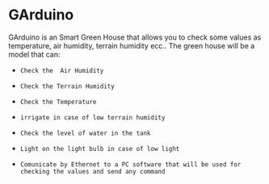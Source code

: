 ﻿# GArduino

GArduino is an Smart Green House that allows you to check some values as temperature, air humidity, terrain humidity ecc..
The green house will be a model that can:
-     Check the  Air Humidity
-     Check the Terrain Humidity
-     Check the Temperature
-     irrigate in case of low terrain humidity
-     Check the level of water in the tank
-     Light on the light bulb in case of low light
-     Comunicate by Ethernet to a PC software that will be used for checking the values and send any command